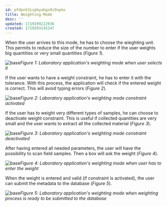 ```yaml
---
id: pfdpnk3izpbyabgx9i9npko
title: Weighting-Mode
desc: ''
updated: 1719399222936
created: 1719393145247
---
```

When the user arrives to this mode, he has to choose the wieghting unit. This permits to reduce the size of the number to enter if the user weights big quantities or very small quantities (*Figure 1*).

![base](assets/images_bruelhed/weighting_mode_base.png)*Figure 1: Laboratory application's weighting mode when user selects it*

If the user wants to have a weight constraint, he has to enter it with the tolerance. With this process, the application will check if the entered weight is correct. This will avoid typing errors (*Figure 2*).

![base](assets/images_bruelhed/weighting_mode_constraint.png)*Figure 2: Laboratory application's weighting mode constraint activated*

If the user has to weight very different types of samples, he can choose to deactivate weight constraint. This is useful if collected quantities are very small and the user wants to extract all the collected material (*Figure 3*).

![base](assets/images_bruelhed/weighting_mode_free.png)*Figure 3: Laboratory application's weighting mode constraint deactivated*

After having entered all needed parameters, the user will have the possibility to scan field samples. Then a box will ask the weight (*Figure 4*).

![base](assets/images_bruelhed/weighting_mode_weight.png)*Figure 4: Laboratory application's weighting mode when user has to enter the weight*

When the weight is entered and valid (if constraint is activated), the user can submit the metadata to the database (*Figure 5*).

![base](assets/images_bruelhed/weighting_mode_ready.png)*Figure 5: Laboratory application's weighting mode when weighting process is ready to be submitted to the database*